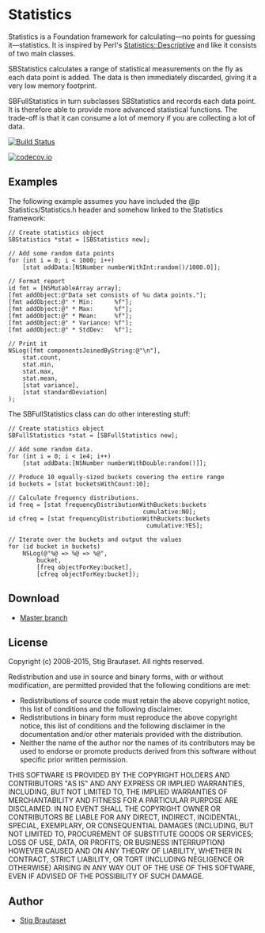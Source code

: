 # Statistics

Statistics is a Foundation framework for calculating&mdash;no points
for guessing it&mdash;statistics. It is inspired by Perl's <a
href="http://search.cpan.org/dist/Statistics-Descriptive/">
Statistics::Descriptive</a> and like it consists of two main classes.

SBStatistics calculates a range of statistical measurements on the fly
as each data point is added. The data is then immediately discarded,
giving it a very low memory footprint.

SBFullStatistics in turn subclasses SBStatistics and records each data
point. It is therefore able to provide more advanced statistical
functions. The trade-off is that it can consume a lot of memory if you
are collecting a lot of data.

[![Build Status](https://travis-ci.org/stig/Statistics.png?branch=master)](https://travis-ci.org/stig/Statistics)

[![codecov.io](http://codecov.io/github/stig/Statistics/coverage.svg?branch=master)](http://codecov.io/github/stig/Statistics?branch=master)

## Examples

The following example assumes you have included the @p
Statistics/Statistics.h header and somehow linked to the Statistics
framework:

    // Create statistics object
    SBStatistics *stat = [SBStatistics new];

    // Add some random data points
    for (int i = 0; i < 1000; i++)
        [stat addData:[NSNumber numberWithInt:random()/1000.0]];

    // Format report
    id fmt = [NSMutableArray array];
    [fmt addObject:@"Data set consists of %u data points."];
    [fmt addObject:@" * Min:      %f"];
    [fmt addObject:@" * Max:      %f"];
    [fmt addObject:@" * Mean:     %f"];
    [fmt addObject:@" * Variance: %f"];
    [fmt addObject:@" * StdDev:   %f"];

    // Print it
    NSLog([fmt componentsJoinedByString:@"\n"],
        stat.count,
        stat.min,
        stat.max,
        stat.mean,
        [stat variance],
        [stat standardDeviation]
    );

The SBFullStatistics class can do other interesting stuff:

    // Create statistics object
    SBFullStatistics *stat = [SBFullStatistics new];

    // Add some random data.
    for (int i = 0; i < 1e4; i++)
        [stat addData:[NSNumber numberWithDouble:random()]];

    // Produce 10 equally-sized buckets covering the entire range
    id buckets = [stat bucketsWithCount:10];

    // Calculate frequency distributions.
    id freq = [stat frequencyDistributionWithBuckets:buckets
                                          cumulative:NO];
    id cfreq = [stat frequencyDistributionWithBuckets:buckets
                                           cumulative:YES];

    // Iterate over the buckets and output the values
    for (id bucket in buckets)
        NSLog(@"%@ => %@ => %@",
            bucket,
            [freq objectForKey:bucket],
            [cfreq objectForKey:bucket]);


## Download

* [Master branch](http://github.com/stig/Statistics/zipball/master)

## License

Copyright (c) 2008-2015, Stig Brautaset. All rights reserved.

Redistribution and use in source and binary forms, with or without modification, are permitted provided that the following conditions are met:

* Redistributions of source code must retain the above copyright notice,   this list of conditions and the following disclaimer.
* Redistributions in binary form must reproduce the above copyright notice, this list of conditions and the following disclaimer in the documentation and/or other materials provided with the distribution.
* Neither the name of the author nor the names of its contributors may be used to endorse or promote products derived from this software without specific prior written permission.

THIS SOFTWARE IS PROVIDED BY THE COPYRIGHT HOLDERS AND CONTRIBUTORS "AS IS" AND ANY EXPRESS OR IMPLIED WARRANTIES, INCLUDING, BUT NOT LIMITED TO, THE IMPLIED WARRANTIES OF MERCHANTABILITY AND FITNESS FOR A PARTICULAR PURPOSE ARE DISCLAIMED. IN NO EVENT SHALL THE COPYRIGHT OWNER OR CONTRIBUTORS BE LIABLE FOR ANY DIRECT, INDIRECT, INCIDENTAL, SPECIAL, EXEMPLARY, OR CONSEQUENTIAL DAMAGES (INCLUDING, BUT NOT LIMITED TO, PROCUREMENT OF SUBSTITUTE GOODS OR SERVICES; LOSS OF USE, DATA, OR PROFITS; OR BUSINESS INTERRUPTION) HOWEVER CAUSED AND ON ANY THEORY OF LIABILITY, WHETHER IN CONTRACT, STRICT LIABILITY, OR TORT (INCLUDING NEGLIGENCE OR OTHERWISE) ARISING IN ANY WAY OUT OF THE USE OF THIS SOFTWARE, EVEN IF ADVISED OF THE POSSIBILITY OF SUCH DAMAGE.

## Author

* [Stig Brautaset](stig@brautaset.org)

